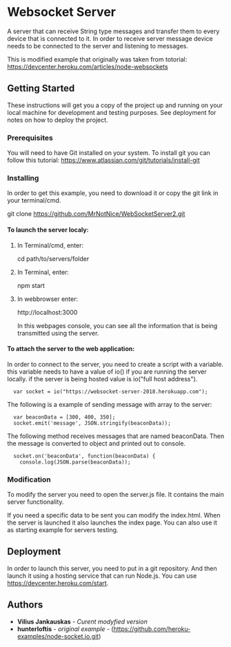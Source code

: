 
# Websocket Server

A server that can receive String type messages and transfer them to every device that is connected to it. In order to receive server message device needs to be connected to the server and listening to messages. 

This is modified example that originally was taken from totorial: https://devcenter.heroku.com/articles/node-websockets

## Getting Started

These instructions will get you a copy of the project up and running on your local machine for development and testing purposes. See deployment for notes on how to deploy the project.

### Prerequisites

You will need to have Git installed on your system. 
To install git you can follow this tutorial: https://www.atlassian.com/git/tutorials/install-git


### Installing

In order to get this example, you need to download it or copy the git link in your terminal/cmd.

git clone https://github.com/MrNotNice/WebSocketServer2.git

#### To launch the server localy:
  1. In Terminal/cmd, enter:
  
      cd path/to/servers/folder
    
  2. In Terminal, enter:
  
      npm start
    
  3. In webbrowser enter:
  
      http://localhost:3000
      
      In this webpages console, you can see all the information that is being transmitted using the server.
     
#### To attach the server to the web application:

  In order to connect to the server, you need to create a script with a variable.
  this variable needs to have a value of io() if you are running the server locally.
  if the server is being hosted value is io("full host address").
  
      var socket = io("https://websocket-server-2018.herokuapp.com");

   The following is a example of sending message with array to the server:
   
      var beaconData = [300, 400, 350];
      socket.emit('message', JSON.stringify(beaconData));
      

   The following method receives messages that are named beaconData.
   Then the message is converted to object and printed out to console.
   
      socket.on('beaconData', function(beaconData) {
        console.log(JSON.parse(beaconData));

### Modification

To modify the server you need to open the server.js file.
It contains the main server functionality.

If you need a specific data to be sent you can modify the index.html.
When the server is launched it also launches the index page.
You can also use it as starting example for servers testing.


## Deployment

In order to launch this server, you need to put in a git repository. And then launch it using a hosting service that can run Node.js.
You can use https://devcenter.heroku.com/start.


## Authors

* **Vilius Jankauskas** - *Curent modyfied version*
* **hunterloftis** - *original example* - (https://github.com/heroku-examples/node-socket.io.git)


